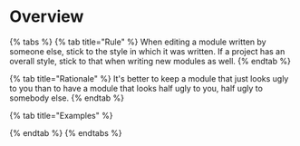 # Overview

{% tabs %}
{% tab title="Rule" %}
When editing a module written by someone else, stick to the style in which it was written. If a project has an overall style, stick to that when writing new modules as well.
{% endtab %}

{% tab title="Rationale" %}
It's better to keep a module that just looks ugly to you than to have a module that looks half ugly to you, half ugly to somebody else.
{% endtab %}

{% tab title="Examples" %}

{% endtab %}
{% endtabs %}







